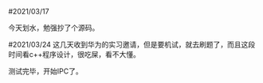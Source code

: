 #2021/03/17

今天划水，勉强抄了个源码。

#2021/03/24
这几天收到华为的实习邀请，但是要机试，就去刷题了，而且这段时间看c++程序设计，很吃屎，看不大懂。

测试完毕，开始IPC了。